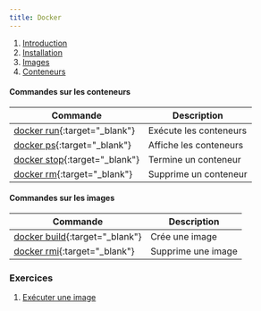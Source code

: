 ```yaml
---
title: Docker
---
```


1. [Introduction](intro)
2. [Installation](installation)
3. [Images](images)
4. [Conteneurs](conteneurs)


#### Commandes sur les conteneurs

| Commande | Description |
|----------|-------------|
| [docker run](https://docs.docker.com/engine/reference/commandline/run/){:target="_blank"} | Exécute les conteneurs |
| [docker ps](https://docs.docker.com/engine/reference/commandline/ps/){:target="_blank"} | Affiche les conteneurs  |
| [docker stop](https://docs.docker.com/engine/reference/commandline/stop/){:target="_blank"} | Termine un conteneur |
| [docker rm](https://docs.docker.com/engine/reference/commandline/rm/){:target="_blank"} | Supprime un conteneur |

#### Commandes sur les images

| Commande | Description |
|----------|-------------|
| [docker build](https://docs.docker.com/engine/reference/commandline/rmi/){:target="_blank"} | Crée une image |
| [docker rmi](https://docs.docker.com/engine/reference/commandline/rmi/){:target="_blank"} | Supprime une image |


### Exercices
1. [Exécuter une image](exercices/exercice1)


